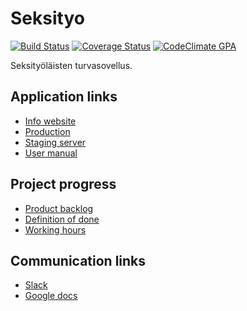 # Seksityo
[![Build Status](https://travis-ci.com/Yskinator/seksityo.svg?token=41SHUMweY7uuRhfaw17C&branch=master)](https://travis-ci.com/Yskinator/seksityo)          [![Coverage Status](https://coveralls.io/repos/github/Yskinator/seksityo/badge.svg?branch=master)](https://coveralls.io/github/Yskinator/seksityo?branch=master) [![CodeClimate GPA](https://codeclimate.com/github/Yskinator/seksityo/badges/gpa.svg)](https://codeclimate.com/github/Yskinator/seksityo)


Seksityöläisten turvasovellus.


## Application links
* [Info website](https://artemisumbrella.com)
* [Production](https://info.artemisumbrella.com)
* [Staging server](http://artemis-umbrella.herokuapp.com/)
* [User manual](https://drive.google.com/file/d/0Bztkd2OpADZVVHhESUE5N21ZSVU/view?usp=sharing)

## Project progress
* [Product backlog](https://trello.com/b/D8Ie2cXg/seksityo)
* [Definition of done](https://drive.google.com/file/d/0Bztkd2OpADZVbUxoSGhuYkpiTncxUUw5V0dxS3pQWVVOYlRF/view)
* [Working hours](https://docs.google.com/spreadsheets/d/1qSCvHsSDEliY1WQAgo14Q4blZXqp_mHPGisKarl-cIs/edit?usp=sharing)

## Communication links
* [Slack](https://seksity.slack.com/messages/general/)
* [Google docs](https://drive.google.com/drive/folders/0B65IWFF6F5DSenhqLVlPc3hCNXM)
